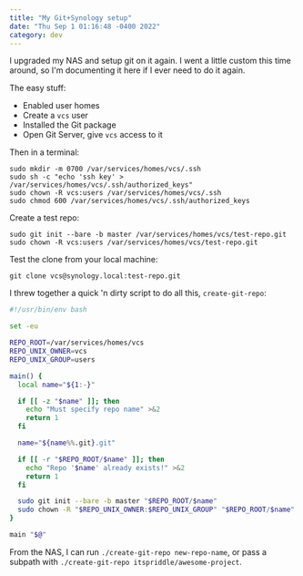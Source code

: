 ```yaml
---
title: "My Git+Synology setup"
date: "Thu Sep 1 01:16:48 -0400 2022"
category: dev
---
```


I upgraded my NAS and setup git on it again. I went a little custom this time
around, so I'm documenting it here if I ever need to do it again.

The easy stuff:

- Enabled user homes
- Create a `vcs` user
- Installed the Git package
- Open Git Server, give `vcs` access to it

Then in a terminal:

```
sudo mkdir -m 0700 /var/services/homes/vcs/.ssh
sudo sh -c "echo 'ssh key' > /var/services/homes/vcs/.ssh/authorized_keys"
sudo chown -R vcs:users /var/services/homes/vcs/.ssh
sudo chmod 600 /var/services/homes/vcs/.ssh/authorized_keys
```

Create a test repo:

```
sudo git init --bare -b master /var/services/homes/vcs/test-repo.git
sudo chown -R vcs:users /var/services/homes/vcs/test-repo.git
```

Test the clone from your local machine:

```
git clone vcs@synology.local:test-repo.git
```

I threw together a quick 'n dirty script to do all this, `create-git-repo`:

```bash
#!/usr/bin/env bash

set -eu

REPO_ROOT=/var/services/homes/vcs
REPO_UNIX_OWNER=vcs
REPO_UNIX_GROUP=users

main() {
  local name="${1:-}"

  if [[ -z "$name" ]]; then
    echo "Must specify repo name" >&2
    return 1
  fi

  name="${name%%.git}.git"

  if [[ -r "$REPO_ROOT/$name" ]]; then
    echo "Repo '$name' already exists!" >&2
    return 1
  fi

  sudo git init --bare -b master "$REPO_ROOT/$name"
  sudo chown -R "$REPO_UNIX_OWNER:$REPO_UNIX_GROUP" "$REPO_ROOT/$name"
}

main "$@"
```

From the NAS, I can run `./create-git-repo new-repo-name`, or pass a subpath
with `./create-git-repo itspriddle/awesome-project`.
